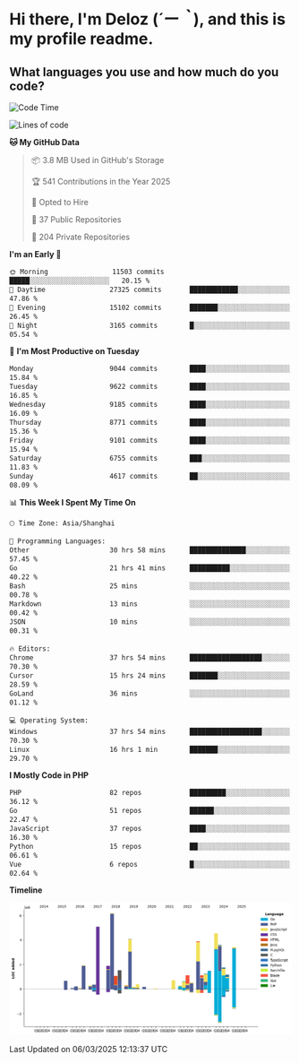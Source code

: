 # **Hi there, I'm Deloz (*´ー｀*), and this is my profile readme.**

## **What languages you use and how much do you code?**

<!--START_SECTION:waka-->
![Code Time](http://img.shields.io/badge/Code%20Time-5%2C837%20hrs%2016%20mins-blue)

![Lines of code](https://img.shields.io/badge/From%20Hello%20World%20I%27ve%20Written-49.9%20million%20lines%20of%20code-blue)

**🐱 My GitHub Data** 

> 📦 3.8 MB Used in GitHub's Storage 
 > 
> 🏆 541 Contributions in the Year 2025
 > 
> 💼 Opted to Hire
 > 
> 📜 37 Public Repositories 
 > 
> 🔑 204 Private Repositories 
 > 
**I'm an Early 🐤** 

```text
🌞 Morning                11503 commits       █████░░░░░░░░░░░░░░░░░░░░   20.15 % 
🌆 Daytime                27325 commits       ████████████░░░░░░░░░░░░░   47.86 % 
🌃 Evening                15102 commits       ███████░░░░░░░░░░░░░░░░░░   26.45 % 
🌙 Night                  3165 commits        █░░░░░░░░░░░░░░░░░░░░░░░░   05.54 % 
```
📅 **I'm Most Productive on Tuesday** 

```text
Monday                   9044 commits        ████░░░░░░░░░░░░░░░░░░░░░   15.84 % 
Tuesday                  9622 commits        ████░░░░░░░░░░░░░░░░░░░░░   16.85 % 
Wednesday                9185 commits        ████░░░░░░░░░░░░░░░░░░░░░   16.09 % 
Thursday                 8771 commits        ████░░░░░░░░░░░░░░░░░░░░░   15.36 % 
Friday                   9101 commits        ████░░░░░░░░░░░░░░░░░░░░░   15.94 % 
Saturday                 6755 commits        ███░░░░░░░░░░░░░░░░░░░░░░   11.83 % 
Sunday                   4617 commits        ██░░░░░░░░░░░░░░░░░░░░░░░   08.09 % 
```


📊 **This Week I Spent My Time On** 

```text
🕑︎ Time Zone: Asia/Shanghai

💬 Programming Languages: 
Other                    30 hrs 58 mins      ██████████████░░░░░░░░░░░   57.45 % 
Go                       21 hrs 41 mins      ██████████░░░░░░░░░░░░░░░   40.22 % 
Bash                     25 mins             ░░░░░░░░░░░░░░░░░░░░░░░░░   00.78 % 
Markdown                 13 mins             ░░░░░░░░░░░░░░░░░░░░░░░░░   00.42 % 
JSON                     10 mins             ░░░░░░░░░░░░░░░░░░░░░░░░░   00.31 % 

🔥 Editors: 
Chrome                   37 hrs 54 mins      ██████████████████░░░░░░░   70.30 % 
Cursor                   15 hrs 24 mins      ███████░░░░░░░░░░░░░░░░░░   28.59 % 
GoLand                   36 mins             ░░░░░░░░░░░░░░░░░░░░░░░░░   01.12 % 

💻 Operating System: 
Windows                  37 hrs 54 mins      ██████████████████░░░░░░░   70.30 % 
Linux                    16 hrs 1 min        ███████░░░░░░░░░░░░░░░░░░   29.70 % 
```

**I Mostly Code in PHP** 

```text
PHP                      82 repos            █████████░░░░░░░░░░░░░░░░   36.12 % 
Go                       51 repos            ██████░░░░░░░░░░░░░░░░░░░   22.47 % 
JavaScript               37 repos            ████░░░░░░░░░░░░░░░░░░░░░   16.30 % 
Python                   15 repos            ██░░░░░░░░░░░░░░░░░░░░░░░   06.61 % 
Vue                      6 repos             █░░░░░░░░░░░░░░░░░░░░░░░░   02.64 % 
```



**Timeline**

![Lines of Code chart](https://raw.githubusercontent.com/deloz/deloz/main/assets/bar_graph.png)


 Last Updated on 06/03/2025 12:13:37 UTC
<!--END_SECTION:waka-->
